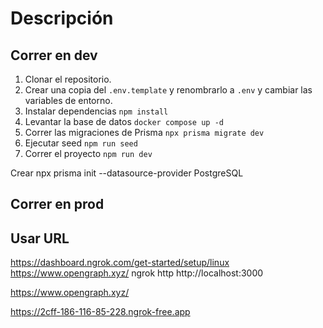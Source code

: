 # Descripción



## Correr en dev


1. Clonar el repositorio.
2. Crear una copia del ```.env.template``` y renombrarlo a ```.env``` y cambiar las variables de entorno.
3. Instalar dependencias ```npm install```
4. Levantar la base de datos ```docker compose up -d```
5. Correr las migraciones de Prisma ```npx prisma migrate dev```
6. Ejecutar seed ```npm run seed```
7. Correr el proyecto ```npm run dev```

Crear
npx prisma init --datasource-provider PostgreSQL



## Correr en prod

## Usar URL
https://dashboard.ngrok.com/get-started/setup/linux
https://www.opengraph.xyz/
ngrok http http://localhost:3000

https://www.opengraph.xyz/

https://2cff-186-116-85-228.ngrok-free.app